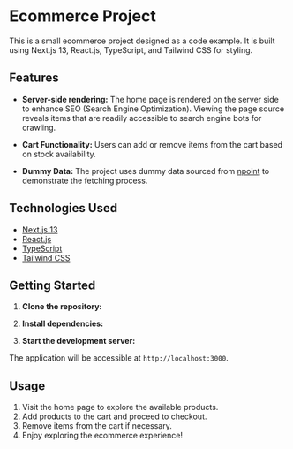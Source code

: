 # Ecommerce Project

This is a small ecommerce project designed as a code example. It is built using Next.js 13, React.js, TypeScript, and Tailwind CSS for styling.

## Features

- **Server-side rendering:** The home page is rendered on the server side to enhance SEO (Search Engine Optimization). Viewing the page source reveals items that are readily accessible to search engine bots for crawling.
  
- **Cart Functionality:** Users can add or remove items from the cart based on stock availability.
  
- **Dummy Data:** The project uses dummy data sourced from [npoint](https://www.npoint.io/) to demonstrate the fetching process.

## Technologies Used

- [Next.js 13](https://nextjs.org/)
- [React.js](https://reactjs.org/)
- [TypeScript](https://www.typescriptlang.org/)
- [Tailwind CSS](https://tailwindcss.com/)

## Getting Started

1. **Clone the repository:**


2. **Install dependencies:**


3. **Start the development server:**


The application will be accessible at `http://localhost:3000`.

## Usage

1. Visit the home page to explore the available products.
2. Add products to the cart and proceed to checkout.
3. Remove items from the cart if necessary.
4. Enjoy exploring the ecommerce experience!
